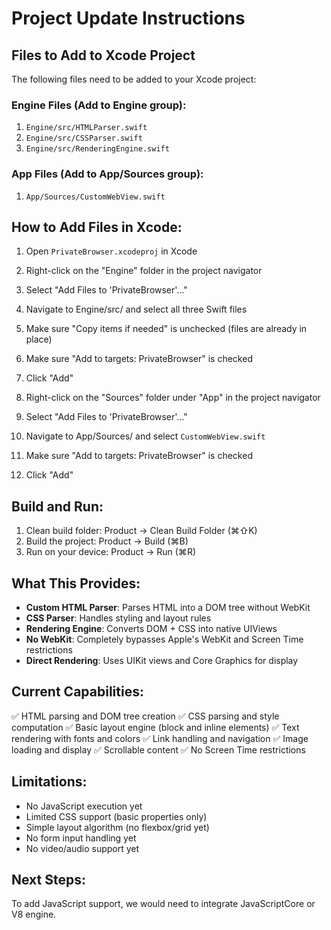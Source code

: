 # Project Update Instructions

## Files to Add to Xcode Project

The following files need to be added to your Xcode project:

### Engine Files (Add to Engine group):
1. `Engine/src/HTMLParser.swift`
2. `Engine/src/CSSParser.swift`
3. `Engine/src/RenderingEngine.swift`

### App Files (Add to App/Sources group):
1. `App/Sources/CustomWebView.swift`

## How to Add Files in Xcode:

1. Open `PrivateBrowser.xcodeproj` in Xcode
2. Right-click on the "Engine" folder in the project navigator
3. Select "Add Files to 'PrivateBrowser'..."
4. Navigate to Engine/src/ and select all three Swift files
5. Make sure "Copy items if needed" is unchecked (files are already in place)
6. Make sure "Add to targets: PrivateBrowser" is checked
7. Click "Add"

8. Right-click on the "Sources" folder under "App" in the project navigator
9. Select "Add Files to 'PrivateBrowser'..."
10. Navigate to App/Sources/ and select `CustomWebView.swift`
11. Make sure "Add to targets: PrivateBrowser" is checked
12. Click "Add"

## Build and Run:

1. Clean build folder: Product → Clean Build Folder (⌘⇧K)
2. Build the project: Product → Build (⌘B)
3. Run on your device: Product → Run (⌘R)

## What This Provides:

- **Custom HTML Parser**: Parses HTML into a DOM tree without WebKit
- **CSS Parser**: Handles styling and layout rules
- **Rendering Engine**: Converts DOM + CSS into native UIViews
- **No WebKit**: Completely bypasses Apple's WebKit and Screen Time restrictions
- **Direct Rendering**: Uses UIKit views and Core Graphics for display

## Current Capabilities:

✅ HTML parsing and DOM tree creation
✅ CSS parsing and style computation
✅ Basic layout engine (block and inline elements)
✅ Text rendering with fonts and colors
✅ Link handling and navigation
✅ Image loading and display
✅ Scrollable content
✅ No Screen Time restrictions

## Limitations:

- No JavaScript execution yet
- Limited CSS support (basic properties only)
- Simple layout algorithm (no flexbox/grid yet)
- No form input handling yet
- No video/audio support yet

## Next Steps:

To add JavaScript support, we would need to integrate JavaScriptCore or V8 engine.